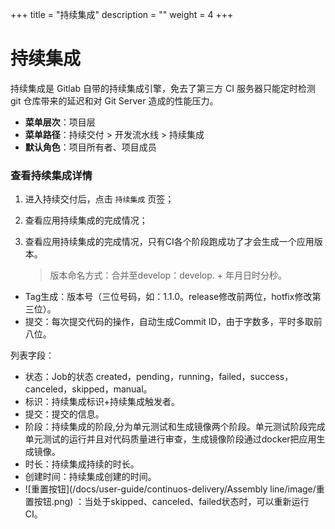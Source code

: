 ﻿+++
title = "持续集成"
description = ""
weight = 4
+++

# 持续集成

持续集成是 Gitlab 自带的持续集成引擎，免去了第三方 CI 服务器只能定时检测 git 仓库带来的延迟和对 Git Server 造成的性能压力。

  - **菜单层次**：项目层
  - **菜单路径**：持续交付 >  开发流水线 > 持续集成
  - **默认角色**：项目所有者、项目成员

### 查看持续集成详情

 1. 进入持续交付后，点击 `持续集成` 页签；

 1. 查看应用持续集成的完成情况；

 1. 查看应用持续集成的完成情况，只有CI各个阶段跑成功了才会生成一个应用版本。

    <blockquote class="note">
         版本命名方式：合并至develop：develop. + 年月日时分秒。
      </blockquote>

 - Tag生成：版本号（三位号码，如：1.1.0。release修改前两位，hotfix修改第三位）。
 - 提交：每次提交代码的操作，自动生成Commit ID，由于字数多，平时多取前八位。
      
列表字段：

 - 状态：Job的状态 created，pending，running，failed，success，canceled，skipped，manual。
 - 标识：持续集成标识+持续集成触发者。
 - 提交：提交的信息。
 - 阶段：持续集成的阶段,分为单元测试和生成镜像两个阶段。单元测试阶段完成单元测试的运行并且对代码质量进行审查，生成镜像阶段通过docker把应用生成镜像。
 - 时长：持续集成持续的时长。
 - 创建时间：持续集成创建的时间。
 - ![重置按钮](/docs/user-guide/continuos-delivery/Assembly line/image/重置按钮.png) 
：当处于skipped、canceled、failed状态时，可以重新运行CI。